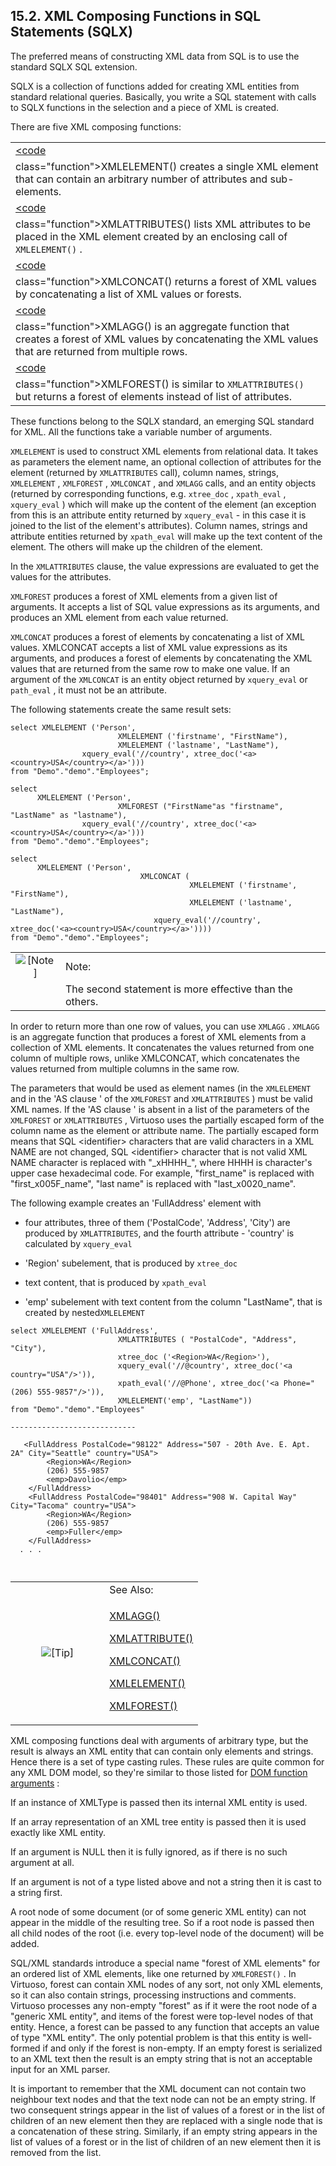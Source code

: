<div>

<div>

<div>

<div>

## 15.2. XML Composing Functions in SQL Statements (SQLX)

</div>

</div>

</div>

The preferred means of constructing XML data from SQL is to use the
standard SQLX SQL extension.

SQLX is a collection of functions added for creating XML entities from
standard relational queries. Basically, you write a SQL statement with
calls to SQLX functions in the selection and a piece of XML is created.

There are five XML composing functions:

|                                                                                                                                                                         |
|-------------------------------------------------------------------------------------------------------------------------------------------------------------------------|
| <a href="fn_xmlelement.html" class="link" title="XMLELEMENT"><code                                                                                                      
 class="function">XMLELEMENT()</code></a> creates a single XML element that can contain an arbitrary number of attributes and sub-elements.                               |
| <a href="fn_xmlattributes.html" class="link" title="XMLATTRIBUTES"><code                                                                                                
 class="function">XMLATTRIBUTES()</code></a> lists XML attributes to be placed in the XML element created by an enclosing call of `XMLELEMENT()` .                        |
| <a href="fn_xmlconcat.html" class="link" title="XMLCONCAT"><code                                                                                                        
 class="function">XMLCONCAT()</code></a> returns a forest of XML values by concatenating a list of XML values or forests.                                                 |
| <a href="fn_xmlagg.html" class="link" title="XMLAGG"><code                                                                                                              
 class="function">XMLAGG()</code></a> is an aggregate function that creates a forest of XML values by concatenating the XML values that are returned from multiple rows.  |
| <a href="fn_xmlforest.html" class="link" title="XMLFOREST"><code                                                                                                        
 class="function">XMLFOREST()</code></a> is similar to `XMLATTRIBUTES()` but returns a forest of elements instead of list of attributes.                                  |

These functions belong to the SQLX standard, an emerging SQL standard
for XML. All the functions take a variable number of arguments.

`XMLELEMENT` is used to construct XML elements from relational data. It
takes as parameters the element name, an optional collection of
attributes for the element (returned by `XMLATTRIBUTES` call), column
names, strings, `XMLELEMENT` , `XMLFOREST` , `XMLCONCAT` , and `XMLAGG`
calls, and an entity objects (returned by corresponding functions, e.g.
`xtree_doc` , `xpath_eval` , `xquery_eval` ) which will make up the
content of the element (an exception from this is an attribute entity
returned by `xquery_eval` - in this case it is joined to the list of the
element's attributes). Column names, strings and attribute entities
returned by `xpath_eval` will make up the text content of the element.
The others will make up the children of the element.

In the `XMLATTRIBUTES` clause, the value expressions are evaluated to
get the values for the attributes.

`XMLFOREST` produces a forest of XML elements from a given list of
arguments. It accepts a list of SQL value expressions as its arguments,
and produces an XML element from each value returned.

`XMLCONCAT` produces a forest of elements by concatenating a list of XML
values. XMLCONCAT accepts a list of XML value expressions as its
arguments, and produces a forest of elements by concatenating the XML
values that are returned from the same row to make one value. If an
argument of the `XMLCONCAT` is an entity object returned by
`xquery_eval` or `path_eval` , it must not be an attribute.

The following statements create the same result sets:

``` programlisting
select XMLELEMENT ('Person',
                        XMLELEMENT ('firstname', "FirstName"),
                        XMLELEMENT ('lastname', "LastName"),
                xquery_eval('//country', xtree_doc('<a><country>USA</country></a>')))
from "Demo"."demo"."Employees";

select
      XMLELEMENT ('Person',
                        XMLFOREST ("FirstName"as "firstname", "LastName" as "lastname"),
                xquery_eval('//country', xtree_doc('<a><country>USA</country></a>')))
from "Demo"."demo"."Employees";

select
      XMLELEMENT ('Person',
                             XMLCONCAT (
                                        XMLELEMENT ('firstname', "FirstName"),
                                        XMLELEMENT ('lastname', "LastName"),
                                xquery_eval('//country', xtree_doc('<a><country>USA</country></a>'))))
from "Demo"."demo"."Employees";
```

<div>

|                              |                                                         |
|:----------------------------:|:--------------------------------------------------------|
| ![\[Note\]](images/note.png) | Note:                                                   |
|                              | The second statement is more effective than the others. |

</div>

In order to return more than one row of values, you can use `XMLAGG` .
`XMLAGG` is an aggregate function that produces a forest of XML elements
from a collection of XML elements. It concatenates the values returned
from one column of multiple rows, unlike XMLCONCAT, which concatenates
the values returned from multiple columns in the same row.

The parameters that would be used as element names (in the `XMLELEMENT`
and in the 'AS clause ' of the `XMLFOREST` and `XMLATTRIBUTES` ) must be
valid XML names. If the 'AS clause ' is absent in a list of the
parameters of the `XMLFOREST` or `XMLATTRIBUTES` , Virtuoso uses the
partially escaped form of the column name as the element or attribute
name. The partially escaped form means that SQL \<identifier\>
characters that are valid characters in a XML NAME are not changed, SQL
\<identifier\> character that is not valid XML NAME character is
replaced with "\_xHHHH\_", where HHHH is character's upper case
hexadecimal code. For example, "first_name" is replaced with
"first_x005F_name", "last name" is replaced with "last_x0020_name".

The following example creates an 'FullAddress' element with

<div>

- four attributes, three of them ('PostalCode', 'Address', 'City') are
  produced by `XMLATTRIBUTES`, and the fourth attribute - 'country' is
  calculated by `xquery_eval `

- 'Region' subelement, that is produced by `xtree_doc `

- text content, that is produced by `xpath_eval `

- 'emp' subelement with text content from the column "LastName", that is
  created by nested`XMLELEMENT`

</div>

``` programlisting
select XMLELEMENT ('FullAddress',
                        XMLATTRIBUTES ( "PostalCode", "Address", "City"),
                        xtree_doc ('<Region>WA</Region>'),
                        xquery_eval('//@country', xtree_doc('<a country="USA"/>')),
                        xpath_eval('//@Phone', xtree_doc('<a Phone="(206) 555-9857"/>')),
                        XMLELEMENT('emp', "LastName"))
from "Demo"."demo"."Employees"

----------------------------

   <FullAddress PostalCode="98122" Address="507 - 20th Ave. E. Apt. 2A" City="Seattle" country="USA">
        <Region>WA</Region>
        (206) 555-9857
        <emp>Davolio</emp>
    </FullAddress>
    <FullAddress PostalCode="98401" Address="908 W. Capital Way" City="Tacoma" country="USA">
        <Region>WA</Region>
        (206) 555-9857
        <emp>Fuller</emp>
    </FullAddress>
  . . .

 
```

<div>

<table data-border="0" data-summary="Tip: See Also:">
<colgroup>
<col style="width: 50%" />
<col style="width: 50%" />
</colgroup>
<tbody>
<tr class="odd">
<td rowspan="2" style="text-align: center;" data-valign="top"
width="25"><img src="images/tip.png" alt="[Tip]" /></td>
<td style="text-align: left;">See Also:</td>
</tr>
<tr class="even">
<td style="text-align: left;" data-valign="top"><p><a
href="fn_xmlagg.html" class="link" title="XMLAGG">XMLAGG()</a></p>
<p><a href="fn_xmlattributes.html" class="link"
title="XMLATTRIBUTES">XMLATTRIBUTE()</a></p>
<p><a href="fn_xmlconcat.html" class="link"
title="XMLCONCAT">XMLCONCAT()</a></p>
<p><a href="fn_xmlelement.html" class="link"
title="XMLELEMENT">XMLELEMENT()</a></p>
<p><a href="fn_xmlforest.html" class="link"
title="XMLFOREST">XMLFOREST()</a></p></td>
</tr>
</tbody>
</table>

</div>

XML composing functions deal with arguments of arbitrary type, but the
result is always an XML entity that can contain only elements and
strings. Hence there is a set of type casting rules. These rules are
quite common for any XML DOM model, so they're similar to those listed
for <a href="xmldom.html#xmldomtypecasting" class="link"
title="15.11.1. Composing Document Fragments From DOM Function Arguments">DOM
function arguments</a> :

If an instance of XMLType is passed then its internal XML entity is
used.

If an array representation of an XML tree entity is passed then it is
used exactly like XML entity.

If an argument is NULL then it is fully ignored, as if there is no such
argument at all.

If an argument is not of a type listed above and not a string then it is
cast to a string first.

A root node of some document (or of some generic XML entity) can not
appear in the middle of the resulting tree. So if a root node is passed
then all child nodes of the root (i.e. every top-level node of the
document) will be added.

SQL/XML standards introduce a special name "forest of XML elements" for
an ordered list of XML elements, like one returned by `XMLFOREST()` . In
Virtuoso, forest can contain XML nodes of any sort, not only XML
elements, so it can also contain strings, processing instructions and
comments. Virtuoso processes any non-empty "forest" as if it were the
root node of a "generic XML entity", and items of the forest were
top-level nodes of that entity. Hence, a forest can be passed to any
function that accepts an value of type "XML entity". The only potential
problem is that this entity is well-formed if and only if the forest is
non-empty. If an empty forest is serialized to an XML text then the
result is an empty string that is not an acceptable input for an XML
parser.

It is important to remember that the XML document can not contain two
neighbour text nodes and that the text node can not be an empty string.
If two consequent strings appear in the list of values of a forest or in
the list of children of an new element then they are replaced with a
single node that is a concatenation of these string. Similarly, if an
empty string appears in the list of values of a forest or in the list of
children of an new element then it is removed from the list.

</div>
